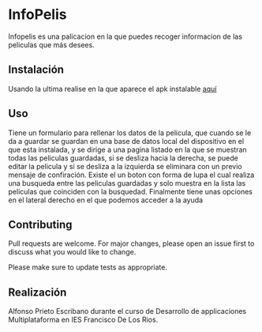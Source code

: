 # InfoPelis
Infopelis es una palicacion en la que puedes recoger informacion de las peliculas que más desees.

## Instalación

Usando la ultima realise en la que aparece el apk instalable [aquí](https://github.com/alpirres/InfoPelis/releases/tag/1.0-beta7-Unidad7)

## Uso

Tiene un formulario para rellenar los datos de la pelicula, que cuando se le da a guardar se guardan en una base de datos local
del dispositivo en el que esta instalada, y se dirige a una pagina listado en la que se muestran todas las peliculas guardadas,
si se desliza hacia la derecha, se puede editar la pelicula y si se desliza a la izquierda se eliminara con un previo mensaje de confiración.
Existe el un boton con forma de lupa el cual realiza una busqueda entre las peliculas guardadas y solo muestra en la lista las peliculas
que coinciden con la busquedad. Finalmente tiene unas opciones en el lateral derecho en el que podemos acceder a la ayuda

## Contributing
Pull requests are welcome. For major changes, please open an issue first to discuss what you would like to change.

Please make sure to update tests as appropriate.

## Realización
Alfonso Prieto Escribano durante el curso de Desarrollo de applicaciones Multiplataforma
en IES Francisco De Los Rios.
